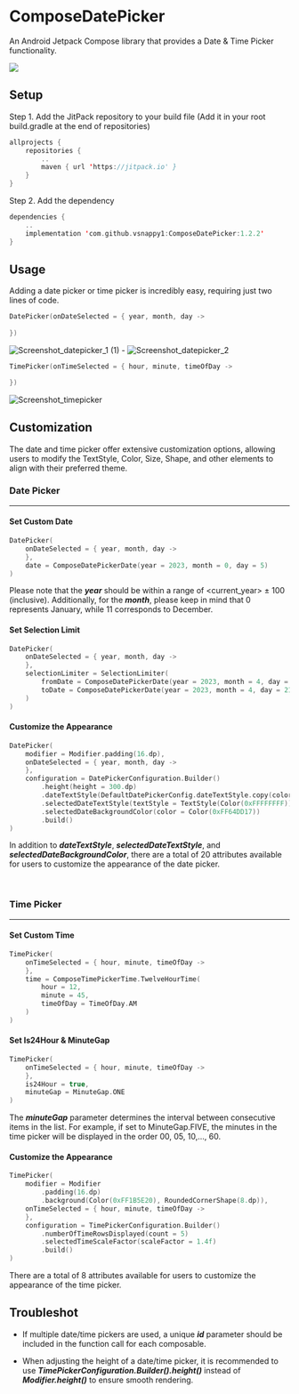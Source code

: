 # ComposeDatePicker
An Android Jetpack Compose library that provides a Date & Time Picker functionality.

[![](https://jitpack.io/v/vsnappy1/ComposeDatePicker.svg)](https://jitpack.io/#vsnappy1/ComposeDatePicker)

## Setup
Step 1. Add the JitPack repository to your build file (Add it in your root build.gradle at the end of repositories)
```kotlin
allprojects {
    repositories {
        ..
        maven { url 'https://jitpack.io' }
    }
}
```
Step 2. Add the dependency
```kotlin
dependencies {
    ..
    implementation 'com.github.vsnappy1:ComposeDatePicker:1.2.2'
}
```

## Usage
Adding a date picker or time picker is incredibly easy, requiring just two lines of code.

```kotlin
DatePicker(onDateSelected = { year, month, day ->
    
})
```
![Screenshot_datepicker_1 (1)](https://github.com/vsnappy1/ComposeDatePicker/assets/42217840/740ec79f-d7d5-407b-9010-beab4774169e) -
![Screenshot_datepicker_2](https://github.com/vsnappy1/ComposeDatePicker/assets/42217840/daa6f19f-be5b-46ab-8844-58b0e61c6545)

```kotlin
TimePicker(onTimeSelected = { hour, minute, timeOfDay ->

})
```
![Screenshot_timepicker](https://github.com/vsnappy1/ComposeDatePicker/assets/42217840/de0373a3-f7f6-42bd-9f4f-0a221ca68d98)


## Customization
The date and time picker offer extensive customization options, allowing users to modify the 
TextStyle, Color, Size, Shape, and other elements to align with their preferred theme.

### Date Picker
___
#### Set Custom Date
```kotlin
DatePicker(
    onDateSelected = { year, month, day ->
    },
    date = ComposeDatePickerDate(year = 2023, month = 0, day = 5)
)
```
Please note that the **_year_** should be within a range of <current_year> ± 100 (inclusive). Additionally, for the **_month_**, 
please keep in mind that 0 represents January, while 11 corresponds to December.

#### Set Selection Limit
```kotlin
DatePicker(
    onDateSelected = { year, month, day ->
    },
    selectionLimiter = SelectionLimiter(
        fromDate = ComposeDatePickerDate(year = 2023, month = 4, day = 7),
        toDate = ComposeDatePickerDate(year = 2023, month = 4, day = 21)
    )
)
```

#### Customize the Appearance
```kotlin
DatePicker(
    modifier = Modifier.padding(16.dp),
    onDateSelected = { year, month, day ->
    },
    configuration = DatePickerConfiguration.Builder()
        .height(height = 300.dp)
        .dateTextStyle(DefaultDatePickerConfig.dateTextStyle.copy(color = Color(0xFF333333)))
        .selectedDateTextStyle(textStyle = TextStyle(Color(0xFFFFFFFF)))
        .selectedDateBackgroundColor(color = Color(0xFF64DD17))
        .build()
)
```
In addition to **_dateTextStyle_**, **_selectedDateTextStyle_**, and **_selectedDateBackgroundColor_**, there are a total of 
20 attributes available for users to customize the appearance of the date picker.

<br>

### Time Picker
___
#### Set Custom Time
```kotlin
TimePicker(
    onTimeSelected = { hour, minute, timeOfDay ->
    },
    time = ComposeTimePickerTime.TwelveHourTime(
        hour = 12,
        minute = 45,
        timeOfDay = TimeOfDay.AM
    )
)
```

#### Set Is24Hour & MinuteGap
```kotlin
TimePicker(
    onTimeSelected = { hour, minute, timeOfDay ->
    },
    is24Hour = true,
    minuteGap = MinuteGap.ONE
)
```
The **_minuteGap_** parameter determines the interval between consecutive items in the list. 
For example, if set to MinuteGap.FIVE, the minutes in the time picker will be displayed in the order 00, 05, 10,..., 60.


#### Customize the Appearance
```kotlin
TimePicker(
    modifier = Modifier
        .padding(16.dp)
        .background(Color(0xFF1B5E20), RoundedCornerShape(8.dp)),
    onTimeSelected = { hour, minute, timeOfDay ->
    },
    configuration = TimePickerConfiguration.Builder()
        .numberOfTimeRowsDisplayed(count = 5)
        .selectedTimeScaleFactor(scaleFactor = 1.4f)
        .build()
)
```
There are a total of 8 attributes available for users to customize the appearance of the time picker.


## Troubleshot

* If multiple date/time pickers are used, a unique **_id_** parameter should be included in the function call for each composable.

* When adjusting the height of a date/time picker, it is recommended to use **_TimePickerConfiguration.Builder().height()_** instead of **_Modifier.height()_** to ensure smooth rendering.
